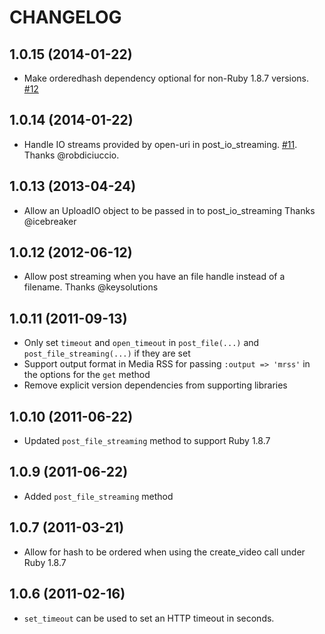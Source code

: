 # CHANGELOG

## 1.0.15 (2014-01-22)

* Make orderedhash dependency optional for non-Ruby 1.8.7 versions. [#12](https://github.com/BrightcoveOS/Ruby-MAPI-Wrapper/issues/12)

## 1.0.14 (2014-01-22)

* Handle IO streams provided by open-uri in post_io_streaming. [#11](https://github.com/BrightcoveOS/Ruby-MAPI-Wrapper/pull/11). Thanks @robdiciuccio.

## 1.0.13 (2013-04-24)

* Allow an UploadIO object to be passed in to post_io_streaming Thanks @icebreaker

## 1.0.12 (2012-06-12)

* Allow post streaming when you have an file handle instead of a filename. Thanks @keysolutions

## 1.0.11 (2011-09-13)

 * Only set `timeout` and `open_timeout` in `post_file(...)` and `post_file_streaming(...)` if they are set
 * Support output format in Media RSS for passing `:output => 'mrss'` in the options for the `get` method
 * Remove explicit version dependencies from supporting libraries

## 1.0.10 (2011-06-22)

 * Updated `post_file_streaming` method to support Ruby 1.8.7

## 1.0.9 (2011-06-22)

 * Added `post_file_streaming` method

## 1.0.7 (2011-03-21)

 * Allow for hash to be ordered when using the create_video call under Ruby 1.8.7

## 1.0.6 (2011-02-16)

 * `set_timeout` can be used to set an HTTP timeout in seconds.

